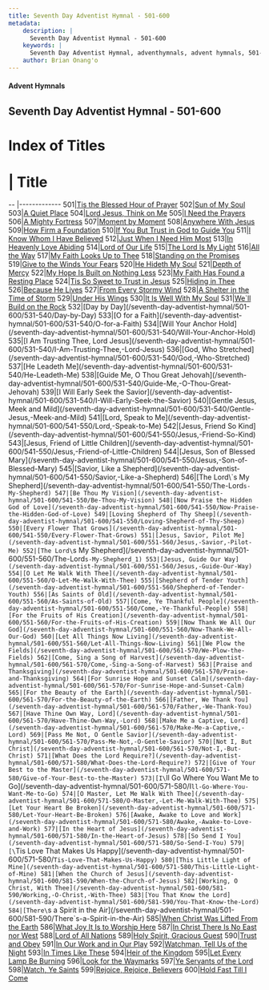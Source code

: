 ```yaml
---
title: Seventh Day Adventist Hymnal - 501-600
metadata:
    description: |
      Seventh Day Adventist Hymnal - 501-600
    keywords: |
      Seventh Day Adventist Hymnal, adventhymnals, advent hymnals, 501-600
    author: Brian Onang'o
---
```


#### Advent Hymnals
## Seventh Day Adventist Hymnal - 501-600

# Index of Titles
# | Title                        
-- |-------------
501|[Tis the Blessed Hour of Prayer](/seventh-day-adventist-hymnal/501-600/501-510/Tis-the-Blessed-Hour-of-Prayer)
502|[Sun of My Soul](/seventh-day-adventist-hymnal/501-600/501-510/Sun-of-My-Soul)
503|[A Quiet Place](/seventh-day-adventist-hymnal/501-600/501-510/A-Quiet-Place)
504|[Lord Jesus, Think on Me](/seventh-day-adventist-hymnal/501-600/501-510/Lord-Jesus,-Think-on-Me)
505|[I Need the Prayers](/seventh-day-adventist-hymnal/501-600/501-510/I-Need-the-Prayers)
506|[A Mighty Fortress](/seventh-day-adventist-hymnal/501-600/501-510/A-Mighty-Fortress)
507|[Moment by Moment](/seventh-day-adventist-hymnal/501-600/501-510/Moment-by-Moment)
508|[Anywhere With Jesus](/seventh-day-adventist-hymnal/501-600/501-510/Anywhere-With-Jesus)
509|[How Firm a Foundation](/seventh-day-adventist-hymnal/501-600/501-510/How-Firm-a-Foundation)
510|[If You But Trust in God to Guide You](/seventh-day-adventist-hymnal/501-600/501-510/If-You-But-Trust-in-God-to-Guide-You)
511|[I Know Whom I Have Believed](/seventh-day-adventist-hymnal/501-600/511-520/I-Know-Whom-I-Have-Believed)
512|[Just When I Need Him Most](/seventh-day-adventist-hymnal/501-600/511-520/Just-When-I-Need-Him-Most)
513|[In Heavenly Love Abiding](/seventh-day-adventist-hymnal/501-600/511-520/In-Heavenly-Love-Abiding)
514|[Lord of Our Life](/seventh-day-adventist-hymnal/501-600/511-520/Lord-of-Our-Life)
515|[The Lord Is My Light](/seventh-day-adventist-hymnal/501-600/511-520/The-Lord-Is-My-Light)
516|[All the Way](/seventh-day-adventist-hymnal/501-600/511-520/All-the-Way)
517|[My Faith Looks Up to Thee](/seventh-day-adventist-hymnal/501-600/511-520/My-Faith-Looks-Up-to-Thee)
518|[Standing on the Promises](/seventh-day-adventist-hymnal/501-600/511-520/Standing-on-the-Promises)
519|[Give to the Winds Your Fears](/seventh-day-adventist-hymnal/501-600/511-520/Give-to-the-Winds-Your-Fears)
520|[He Hideth My Soul](/seventh-day-adventist-hymnal/501-600/511-520/He-Hideth-My-Soul)
521|[Depth of Mercy](/seventh-day-adventist-hymnal/501-600/521-530/Depth-of-Mercy)
522|[My Hope Is Built on Nothing Less](/seventh-day-adventist-hymnal/501-600/521-530/My-Hope-Is-Built-on-Nothing-Less)
523|[My Faith Has Found a Resting Place](/seventh-day-adventist-hymnal/501-600/521-530/My-Faith-Has-Found-a-Resting-Place)
524|[Tis So Sweet to Trust in Jesus](/seventh-day-adventist-hymnal/501-600/521-530/Tis-So-Sweet-to-Trust-in-Jesus)
525|[Hiding in Thee](/seventh-day-adventist-hymnal/501-600/521-530/Hiding-in-Thee)
526|[Because He Lives](/seventh-day-adventist-hymnal/501-600/521-530/Because-He-Lives)
527|[From Every Stormy Wind](/seventh-day-adventist-hymnal/501-600/521-530/From-Every-Stormy-Wind)
528|[A Shelter in the Time of Storm](/seventh-day-adventist-hymnal/501-600/521-530/A-Shelter-in-the-Time-of-Storm)
529|[Under His Wings](/seventh-day-adventist-hymnal/501-600/521-530/Under-His-Wings)
530|[It Is Well With My Soul](/seventh-day-adventist-hymnal/501-600/521-530/It-Is-Well-With-My-Soul)
531|[We\`ll Build on the Rock](/seventh-day-adventist-hymnal/501-600/531-540/We`ll-Build-on-the-Rock)
532|[Day by Day](/seventh-day-adventist-hymnal/501-600/531-540/Day-by-Day)
533|[O for a Faith](/seventh-day-adventist-hymnal/501-600/531-540/O-for-a-Faith)
534|[Will Your Anchor Hold](/seventh-day-adventist-hymnal/501-600/531-540/Will-Your-Anchor-Hold)
535|[I Am Trusting Thee, Lord Jesus](/seventh-day-adventist-hymnal/501-600/531-540/I-Am-Trusting-Thee,-Lord-Jesus)
536|[God, Who Stretched](/seventh-day-adventist-hymnal/501-600/531-540/God,-Who-Stretched)
537|[He Leadeth Me](/seventh-day-adventist-hymnal/501-600/531-540/He-Leadeth-Me)
538|[Guide Me, O Thou Great Jehovah](/seventh-day-adventist-hymnal/501-600/531-540/Guide-Me,-O-Thou-Great-Jehovah)
539|[I Will Early Seek the Savior](/seventh-day-adventist-hymnal/501-600/531-540/I-Will-Early-Seek-the-Savior)
540|[Gentle Jesus, Meek and Mild](/seventh-day-adventist-hymnal/501-600/531-540/Gentle-Jesus,-Meek-and-Mild)
541|[Lord, Speak to Me](/seventh-day-adventist-hymnal/501-600/541-550/Lord,-Speak-to-Me)
542|[Jesus, Friend So Kind](/seventh-day-adventist-hymnal/501-600/541-550/Jesus,-Friend-So-Kind)
543|[Jesus, Friend of Little Children](/seventh-day-adventist-hymnal/501-600/541-550/Jesus,-Friend-of-Little-Children)
544|[Jesus, Son of Blessed Mary](/seventh-day-adventist-hymnal/501-600/541-550/Jesus,-Son-of-Blessed-Mary)
545|[Savior, Like a Shepherd](/seventh-day-adventist-hymnal/501-600/541-550/Savior,-Like-a-Shepherd)
546|[The Lord\`s My Shepherd](/seventh-day-adventist-hymnal/501-600/541-550/The-Lord`s-My-Shepherd)
547|[Be Thou My Vision](/seventh-day-adventist-hymnal/501-600/541-550/Be-Thou-My-Vision)
548|[Now Praise the Hidden God of Love](/seventh-day-adventist-hymnal/501-600/541-550/Now-Praise-the-Hidden-God-of-Love)
549|[Loving Shepherd of Thy Sheep](/seventh-day-adventist-hymnal/501-600/541-550/Loving-Shepherd-of-Thy-Sheep)
550|[Every Flower That Grows](/seventh-day-adventist-hymnal/501-600/541-550/Every-Flower-That-Grows)
551|[Jesus, Savior, Pilot Me](/seventh-day-adventist-hymnal/501-600/551-560/Jesus,-Savior,-Pilot-Me)
552|[The Lord\`s My Shepherd](/seventh-day-adventist-hymnal/501-600/551-560/The-Lord`s-My-Shepherd_1)
553|[Jesus, Guide Our Way](/seventh-day-adventist-hymnal/501-600/551-560/Jesus,-Guide-Our-Way)
554|[O Let Me Walk With Thee](/seventh-day-adventist-hymnal/501-600/551-560/O-Let-Me-Walk-With-Thee)
555|[Shepherd of Tender Youth](/seventh-day-adventist-hymnal/501-600/551-560/Shepherd-of-Tender-Youth)
556|[As Saints of Old](/seventh-day-adventist-hymnal/501-600/551-560/As-Saints-of-Old)
557|[Come, Ye Thankful People](/seventh-day-adventist-hymnal/501-600/551-560/Come,-Ye-Thankful-People)
558|[For the Fruits of His Creation](/seventh-day-adventist-hymnal/501-600/551-560/For-the-Fruits-of-His-Creation)
559|[Now Thank We All Our God](/seventh-day-adventist-hymnal/501-600/551-560/Now-Thank-We-All-Our-God)
560|[Let All Things Now Living](/seventh-day-adventist-hymnal/501-600/551-560/Let-All-Things-Now-Living)
561|[We Plow the Fields](/seventh-day-adventist-hymnal/501-600/561-570/We-Plow-the-Fields)
562|[Come, Sing a Song of Harvest](/seventh-day-adventist-hymnal/501-600/561-570/Come,-Sing-a-Song-of-Harvest)
563|[Praise and Thanksgiving](/seventh-day-adventist-hymnal/501-600/561-570/Praise-and-Thanksgiving)
564|[For Sunrise Hope and Sunset Calm](/seventh-day-adventist-hymnal/501-600/561-570/For-Sunrise-Hope-and-Sunset-Calm)
565|[For the Beauty of the Earth](/seventh-day-adventist-hymnal/501-600/561-570/For-the-Beauty-of-the-Earth)
566|[Father, We Thank You](/seventh-day-adventist-hymnal/501-600/561-570/Father,-We-Thank-You)
567|[Have Thine Own Way, Lord](/seventh-day-adventist-hymnal/501-600/561-570/Have-Thine-Own-Way,-Lord)
568|[Make Me a Captive, Lord](/seventh-day-adventist-hymnal/501-600/561-570/Make-Me-a-Captive,-Lord)
569|[Pass Me Not, O Gentle Savior](/seventh-day-adventist-hymnal/501-600/561-570/Pass-Me-Not,-O-Gentle-Savior)
570|[Not I, But Christ](/seventh-day-adventist-hymnal/501-600/561-570/Not-I,-But-Christ)
571|[What Does the Lord Require?](/seventh-day-adventist-hymnal/501-600/571-580/What-Does-the-Lord-Require?)
572|[Give of Your Best to the Master](/seventh-day-adventist-hymnal/501-600/571-580/Give-of-Your-Best-to-the-Master)
573|[I\`ll Go Where You Want Me to Go](/seventh-day-adventist-hymnal/501-600/571-580/I`ll-Go-Where-You-Want-Me-to-Go)
574|[O Master, Let Me Walk With Thee](/seventh-day-adventist-hymnal/501-600/571-580/O-Master,-Let-Me-Walk-With-Thee)
575|[Let Your Heart Be Broken](/seventh-day-adventist-hymnal/501-600/571-580/Let-Your-Heart-Be-Broken)
576|[Awake, Awake to Love and Work](/seventh-day-adventist-hymnal/501-600/571-580/Awake,-Awake-to-Love-and-Work)
577|[In the Heart of Jesus](/seventh-day-adventist-hymnal/501-600/571-580/In-the-Heart-of-Jesus)
578|[So Send I You](/seventh-day-adventist-hymnal/501-600/571-580/So-Send-I-You)
579|[\`Tis Love That Makes Us Happy](/seventh-day-adventist-hymnal/501-600/571-580/`Tis-Love-That-Makes-Us-Happy)
580|[This Little Light of Mine](/seventh-day-adventist-hymnal/501-600/571-580/This-Little-Light-of-Mine)
581|[When the Church of Jesus](/seventh-day-adventist-hymnal/501-600/581-590/When-the-Church-of-Jesus)
582|[Working, O Christ, With Thee](/seventh-day-adventist-hymnal/501-600/581-590/Working,-O-Christ,-With-Thee)
583|[You That Know the Lord](/seventh-day-adventist-hymnal/501-600/581-590/You-That-Know-the-Lord)
584|[There\`s a Spirit in the Air](/seventh-day-adventist-hymnal/501-600/581-590/There`s-a-Spirit-in-the-Air)
585|[When Christ Was Lifted From the Earth](/seventh-day-adventist-hymnal/501-600/581-590/When-Christ-Was-Lifted-From-the-Earth)
586|[What Joy It Is to Worship Here](/seventh-day-adventist-hymnal/501-600/581-590/What-Joy-It-Is-to-Worship-Here)
587|[In Christ There Is No East nor West](/seventh-day-adventist-hymnal/501-600/581-590/In-Christ-There-Is-No-East-nor-West)
588|[Lord of All Nations](/seventh-day-adventist-hymnal/501-600/581-590/Lord-of-All-Nations)
589|[Holy Spirit, Gracious Guest](/seventh-day-adventist-hymnal/501-600/581-590/Holy-Spirit,-Gracious-Guest)
590|[Trust and Obey](/seventh-day-adventist-hymnal/501-600/581-590/Trust-and-Obey)
591|[In Our Work and in Our Play](/seventh-day-adventist-hymnal/501-600/591-600/In-Our-Work-and-in-Our-Play)
592|[Watchman, Tell Us of the Night](/seventh-day-adventist-hymnal/501-600/591-600/Watchman,-Tell-Us-of-the-Night)
593|[In Times Like These](/seventh-day-adventist-hymnal/501-600/591-600/In-Times-Like-These)
594|[Heir of the Kingdom](/seventh-day-adventist-hymnal/501-600/591-600/Heir-of-the-Kingdom)
595|[Let Every Lamp Be Burning](/seventh-day-adventist-hymnal/501-600/591-600/Let-Every-Lamp-Be-Burning)
596|[Look for the Waymarks](/seventh-day-adventist-hymnal/501-600/591-600/Look-for-the-Waymarks)
597|[Ye Servants of the Lord](/seventh-day-adventist-hymnal/501-600/591-600/Ye-Servants-of-the-Lord)
598|[Watch, Ye Saints](/seventh-day-adventist-hymnal/501-600/591-600/Watch,-Ye-Saints)
599|[Rejoice, Rejoice, Believers](/seventh-day-adventist-hymnal/501-600/591-600/Rejoice,-Rejoice,-Believers)
600|[Hold Fast Till I Come](/seventh-day-adventist-hymnal/501-600/591-600/Hold-Fast-Till-I-Come)